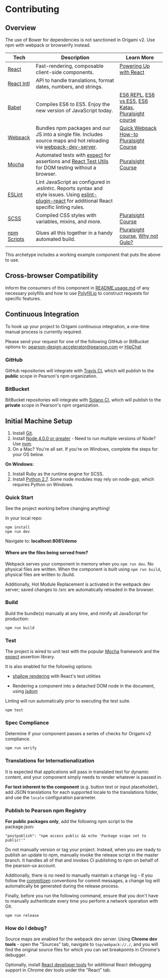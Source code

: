 # Contributing

## Overview

The use of Bower for dependencies is not sanctioned in Origami v2. Use npm with webpack or browserify instead.

| **Tech** | **Description** |**Learn More**|
|----------|-------|---|
| [React](https://facebook.github.io/react/)  |   Fast-rendering, composable client-side components.    | [Powering Up with React](https://www.codeschool.com/courses/powering-up-with-react) |
| [React Intl](https://github.com/yahoo/react-intl/wiki) | API to handle translations, format dates, numbers, and strings. | |
| [Babel](http://babeljs.io) |  Compiles ES6 to ES5. Enjoy the new version of JavaScript today.     | [ES6 REPL](https://babeljs.io/repl/), [ES6 vs ES5](http://es6-features.org), [ES6 Katas](http://es6katas.org), [Pluralsight course](https://www.pluralsight.com/courses/javascript-fundamentals-es6)    |
| [Webpack](http://webpack.github.io) | Bundles npm packages and our JS into a single file. Includes source maps and hot reloading via [webpack-dev-server](https://webpack.github.io/docs/webpack-dev-server.html). | [Quick Webpack How-to](https://github.com/petehunt/webpack-howto) [Pluralsight Course](https://www.pluralsight.com/courses/webpack-fundamentals)|
| [Mocha](http://mochajs.org) | Automated tests with [expect](https://www.npmjs.com/package/expect) for assertions and [React Test Utils](https://facebook.github.io/react/docs/test-utils.html) for DOM testing without a browser. | [Pluralsight Course](https://www.pluralsight.com/courses/testing-javascript) |
| [ESLint](http://eslint.org/)| Lint JavaScript as configured in .eslintrc. Reports syntax and style issues. Using [eslint-plugin-react](https://github.com/yannickcr/eslint-plugin-react) for additional React specific linting rules. | |
| [SCSS](http://sass-lang.com/documentation/file.SCSS_FOR_SASS_USERS.html) | Compiled CSS styles with variables, mixins, and more. | [Pluralsight Course](https://www.pluralsight.com/courses/better-css)|
| [npm Scripts](https://docs.npmjs.com/misc/scripts)| Glues all this together in a handy automated build. | [Pluralsight course](https://www.pluralsight.com/courses/npm-build-tool-introduction), [Why not Gulp?](https://medium.com/@housecor/why-i-left-gulp-and-grunt-for-npm-scripts-3d6853dd22b8#.vtaziro8n)  |

This archetype includes a working example component that puts the above to use.

## Cross-browser Compatibility

Inform the consumers of this component in [README.usage.md](README.usage.md) of any necessary polyfills and how to use
[Polyfill.io](https://cdn.polyfill.io/v2/docs/examples) to construct requests for specific features.

## Continuous Integration

To hook up your project to Origami continuous integration, a one-time manual process is currently required. 

Please send your request for one of the following GitHub or BitBucket options to: pearson-design-accelerator@pearson.com 
or [HipChat](https://pearson.hipchat.com/chat/room/1469228)

### GitHub

GitHub repositories will integrate with [Travis CI](https://travis-ci.org/Pearson-Higher-Ed/), which will publish to the
 **public** scope in Pearson's npm organization.

### BitBucket

BitBucket repositories will integrate with [Solano CI](https://ci.solanolabs.com), which will publish to the **private**
scope in Pearson's npm organization.

## Initial Machine Setup
1. Install [Git](https://git-scm.com/downloads). 
2. Install [Node 4.0.0 or greater](https://nodejs.org) - Need to run multiple versions of Node? Use [nvm](https://github.com/creationix/nvm).
3. On a Mac? You're all set. If you're on Windows, complete the steps for your OS below.  

**On Windows:**

1. Install Ruby as the runtime engine for SCSS.
2. Install [Python 2.7](https://www.python.org/downloads/). Some node modules may rely on node-gyp, which requires Python on Windows.

### Quick Start

See the project working before changing anything!

In your local repo:

    npm install
    npm run dev

Navigate to: **localhost:8081/demo** 

#### Where are the files being served from?

Webpack serves your component in memory when you `npm run dev`. No physical files are written. When the component is 
built using `npm run build`, physical files are written to /build.

Additionally, Hot Module Replacement is activated in the webpack dev server; saved changes to /src are automatically 
reloaded in the browser.

### Build

Build the bundle(s) manually at any time, and minify all JavaScript for production:

    npm run build

### Test

The project is wired to unit test with the popular [Mocha](https://mochajs.org/) framework and the [expect](https://github.com/mjackson/expect) assertion library.

It is also enabled for the following options:

- [shallow rendering](https://facebook.github.io/react/docs/test-utils.html#shallow-rendering) with React's test utilities

- Rendering a component into a detached DOM node in the document, using [jsdom](http://jaketrent.com/post/testing-react-with-jsdom/)

Linting will run automatically prior to executing the test suite.


    npm test    

### Spec Compliance

Determine if your component passes a series of checks for Origami v2 compliance.

    npm run verify

### Translations for Internationalization

It is expected that applications will pass in translated text for dynamic content, and your component simply needs to 
render whatever is passed in.

**For text inherent to the component** (e.g. button text or input placeholder), add JSON translations for each supported 
locale to the translations folder, and use the `locale` configuration parameter.

### Publish to Pearson npm Registry

**For public packages only**, add the following npm script to the package.json:

    "postpublish": "npm access public && echo 'Package scope set to public!'"

Do not manually version or tag your project. Instead, when you are ready to publish an update to npm, manually invoke the
release script in the master branch. It handles all of that and invokes CI publishing to npm on behalf of the pearson-ux
 account.

Additionally, there is no need to manually maintain a change log - if you follow the 
[commitizen](https://commitizen.github.io/cz-cli/) conventions for commit messages, a change log will automatically be 
generated during the release process.

Finally, before you run the following command, ensure that you don't have to manually authenticate every time you 
perform a network operation with Git.

    npm run release

### How do I debug?

Source maps are enabled for the webpack dev server. Using **Chrome dev tools** - open the "Sources" tab, navigate to 
`top/webpack://./`, and you will find the original source files for which you can set breakpoints in Chrome's debugger.

Optionally, install [React developer tools](https://chrome.google.com/webstore/detail/react-developer-tools/fmkadmapgofadopljbjfkapdkoienihi?hl=en)
for additional React debugging support in Chrome dev tools under the "React" tab.
